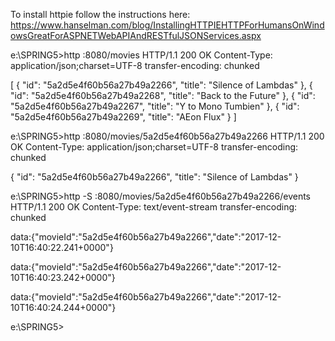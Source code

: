 To install httpie follow the instructions here:
https://www.hanselman.com/blog/InstallingHTTPIEHTTPForHumansOnWindowsGreatForASPNETWebAPIAndRESTfulJSONServices.aspx


e:\SPRING5>http :8080/movies
HTTP/1.1 200 OK
Content-Type: application/json;charset=UTF-8
transfer-encoding: chunked

[
    {
        "id": "5a2d5e4f60b56a27b49a2266",
        "title": "Silence of Lambdas"
    },
    {
        "id": "5a2d5e4f60b56a27b49a2268",
        "title": "Back to the Future"
    },
    {
        "id": "5a2d5e4f60b56a27b49a2267",
        "title": "Y to Mono Tumbien"
    },
    {
        "id": "5a2d5e4f60b56a27b49a2269",
        "title": "AEon Flux"
    }
]


e:\SPRING5>http :8080/movies/5a2d5e4f60b56a27b49a2266
HTTP/1.1 200 OK
Content-Type: application/json;charset=UTF-8
transfer-encoding: chunked

{
    "id": "5a2d5e4f60b56a27b49a2266",
    "title": "Silence of Lambdas"
}


e:\SPRING5>http -S :8080/movies/5a2d5e4f60b56a27b49a2266/events
HTTP/1.1 200 OK
Content-Type: text/event-stream
transfer-encoding: chunked

data:{"movieId":"5a2d5e4f60b56a27b49a2266","date":"2017-12-10T16:40:22.241+0000"}

data:{"movieId":"5a2d5e4f60b56a27b49a2266","date":"2017-12-10T16:40:23.242+0000"}

data:{"movieId":"5a2d5e4f60b56a27b49a2266","date":"2017-12-10T16:40:24.244+0000"}



e:\SPRING5>